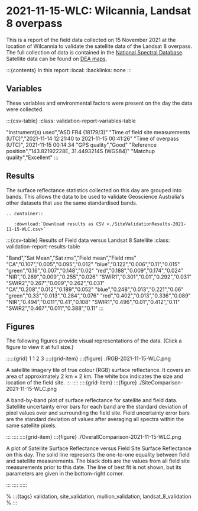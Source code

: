 # 2021-11-15-WLC: Wilcannia, Landsat 8 overpass

This is a report of the field data collected on 15 November 2021 at the location of Wilcannia
to validate the satellite data of the Landsat 8 overpass.
The full collection of data is contained in the [National Spectral Database](https://www.ga.gov.au/scientific-topics/dea/dea-data-and-products/national-spectral-database).
Satellite data can be found on [DEA maps](https://maps.dea.ga.gov.au/#share=s-i2o7JwB5gvXOQefhMmTLJaA14b0).

:::{contents} In this report
:local:
:backlinks: none
:::

## Variables

These variables and environmental factors were present on the day the data were collected.

:::{csv-table}
:class: validation-report-variables-table

"Instrument(s) used","ASD FR4 (18179/3)"
"Time of field site measurements (UTC)","2021-11-14 12:21:40 to 2021-11-15 00:41:26"
"Time of overpass (UTC)", 2021-11-15 00:14:34
"GPS quality","Good"
"Reference position","143.82192228E, 31.4493214S (WGS84)"
"Matchup quality","Excellent"
:::

## Results

The surface reflectance statistics collected on this day are grouped into bands.
This allows the data to be used to validate Geoscience Australia's other datasets that use the same standardised bands.

```{eval-rst}
.. container:: 

   :download:`Download results as CSV <./SiteValidationResults-2021-11-15-WLC.csv>`
```

:::{csv-table} Results of Field data versus Landsat 8 Satellite
:class: validation-report-results-table

"Band","Sat Mean","Sat rms","Field mean","Field rms"
"CA","0.107","0.005","0.095","0.012"
"blue","0.122","0.006","0.11","0.015"
"green","0.16","0.007","0.148","0.02"
"red","0.188","0.009","0.174","0.024"
"NIR","0.269","0.009","0.255","0.026"
"SWIR1","0.301","0.01","0.292","0.031"
"SWIR2","0.267","0.009","0.262","0.031"
"CA","0.208","0.012","0.189","0.052"
"blue","0.248","0.013","0.221","0.06"
"green","0.33","0.013","0.284","0.076"
"red","0.402","0.013","0.336","0.089"
"NIR","0.494","0.011","0.41","0.108"
"SWIR1","0.496","0.01","0.412","0.11"
"SWIR2","0.467","0.011","0.388","0.11"
:::

## Figures

The following figures provide visual representations of the data. (Click a figure to view it at full size.)

:::::{grid} 1 1 2 3
::::{grid-item}
:::{figure} ./RGB-2021-11-15-WLC.png

A satellite imagery tile of true colour (RGB) surface reflectance.
It covers an area of approximately 2&nbsp;km &times; 2&nbsp;km.
The white box indicates the size and location
of the field site.
:::
::::
::::{grid-item}
:::{figure} ./SiteComparison-2021-11-15-WLC.png

A band-by-band plot of surface reflectance for satellite and field data.
Satellite uncertainty error bars for each band are the standard deviation
of pixel values over and surrounding the field site.
Field uncertainty error bars are the standard deviation of values after
averaging all spectra within the same satellite pixels.

:::
::::
::::{grid-item}
:::{figure} ./OverallComparison-2021-11-15-WLC.png

A plot of Satellite Surface Reflectance versus Field Site Surface Reflectance on this day.
The solid line represents the one-to-one equality between field and satellite measurements.
The black dots are the values from all field site measurements prior to this date.
The line of best fit is not shown, but its parameters are given in the bottom-right corner.

:::
::::
:::::

% :::{tags} validation, site_validation, mullion_validation, landsat_8_validation
% :::
    